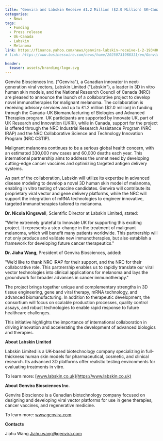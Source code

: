 ```yaml
---
title: "Genvira and Labskin Receive £1.2 Million ($2.0 Million) UK–Canada Collaboration Award to Advance Immunotherapies for Malignant Melanoma"
categories:
  - News
tags:
  - Funding
  - Press release
  - Uk-Canada
  - Labskin
  - Melanoma
link: https://finance.yahoo.com/news/genvira-labskin-receive-1-2-193400578.html
# link: https://www.businesswire.com/news/home/20250731988311/en/Genvira-and-Labskin-Receive-%C2%A31.2-Million-%242.0-Million-UKCanada-Collaboration-Award-to-Advance-Immunotherapies-for-Malignant-Melanoma

header:
  teaser: assets/branding/logo.svg
---
```


Genvira Biosciences Inc. ("Genvira"), a Canadian innovator in next-generation viral vectors, Labskin Limited ("Labskin"), a leader in 3D in vitro human skin models, and the National Research Council of Canada (NRC) are pleased to announce the launch of a collaborative project to develop novel immunotherapies for malignant melanoma. The collaboration is receiving advisory services and up to £1.2 million ($2.0 million) in funding through the Canada–UK Biomanufacturing of Biologics and Advanced Therapies program. UK participants are supported by Innovate UK, part of UK Research and Innovation (UKRI), while in Canada, support for the project is offered through the NRC Industrial Research Assistance Program (NRC IRAP) and the NRC Collaborative Science and Technology Innovation Program (NRC CSTIP).

Malignant melanoma continues to be a serious global health concern, with an estimated 330,000 new cases and 60,000 deaths each year. This international partnership aims to address the unmet need by developing cutting-edge cancer vaccines and optimizing targeted antigen delivery systems.

As part of the collaboration, Labskin will utilize its expertise in advanced disease modeling to develop a novel 3D human skin model of melanoma, enabling in vitro testing of vaccine candidates. Genvira will contribute its proprietary viral vector and gene delivery platforms, while the NRC will support the integration of mRNA technologies to engineer innovative, targeted immunotherapies tailored to melanoma.

**Dr. Nicola Kingswell**, Scientific Director at Labskin Limited, stated:

"We’re extremely grateful to Innovate UK for supporting this exciting project. It represents a step-change in the treatment of malignant melanoma, which will benefit many patients worldwide. This partnership will not only produce and validate new immunotherapies, but also establish a framework for developing future cancer therapeutics."

**Dr. Jiahu Wang**, President of Genvira Biosciences, added:

"We’d like to thank NRC IRAP for their support, and the NRC for their collaborative role. This partnership enables us to rapidly translate our viral vector technologies into clinical applications for melanoma and lays the groundwork for broader advances in cancer immunotherapy."

The project brings together unique and complementary strengths in 3D tissue engineering, gene and viral therapy, mRNA technology, and advanced biomanufacturing. In addition to therapeutic development, the consortium will focus on scalable production processes, quality control assays, and robust technologies to enable rapid response to future healthcare challenges.

This initiative highlights the importance of international collaboration in driving innovation and accelerating the development of advanced biologics and therapies.

**About Labskin Limited**

Labskin Limited is a UK-based biotechnology company specializing in full-thickness human skin models for pharmaceutical, cosmetic, and clinical research. Its advanced 3D platforms offer realistic testing environments for evaluating treatments in vitro.

To learn more: [www.labskin.co.uk](https://www.labskin.co.uk)

**About Genvira Biosciences Inc.**

Genvira Bioscience is a Canadian biotechnology company focused on designing and developing viral vector platforms for use in gene therapies, cancer vaccines, and regenerative medicine.

To learn more: [www.genvira.com ](https://www.genvira.com)

**Contacts**

Jiahu Wang [Jiahu.wang@genvira.com](mailto:Jiahu.wang@genvira.com)
